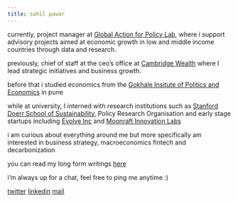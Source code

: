 ```yaml
---
title: sahil pawar
---
```

currently, project manager at [Global Action for Policy Lab](https://cssh.northeastern.edu/gap/), where i support advisory projects aimed at economic growth in low and middle income countries through data and research. 

previously, chief of staff at the ceo’s office at [Cambridge Wealth](https://www.cambridgewealth.in/) where I lead strategic initiatives and business growth. 

before that i studied economics from the [Gokhale Insitute of Politics and Economics](https://gipe.ac.in) in pune

while at university, I interned with research institutions such as [Stanford Doerr School of Sustainability](https://fuse.stanford.edu/), Policy Research Organisation and early stage startups including [Evolve Inc](https://evolveinc.io/) and [Moonraft Innovation Labs](https://moonraft.com/) 

i am curious about everything around me but more specifically am interested in business strategy, macroeconomics fintech and decarbonization 

you can read my long form writings [here](https://sahilpawar.substack.com)

i’m always up for a chat, feel free to ping me anytime :)

[twitter](https://x.com/1sahilpawar)   [linkedin](https://linkedin.com/in/1sahilpawar)   [mail](mailto:1sahilpawar@gmail.com)








